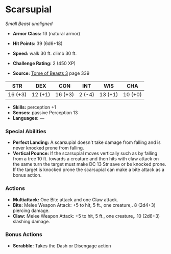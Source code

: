 # Scarsupial

*Small* *Beast* *unaligned*

- **Armor Class:** 13 (natural armor)
- **Hit Points:** 39 (6d6+18)
- **Speed:** walk 30 ft. climb 30 ft.

- **Challenge Rating:** 2 (450 XP)
- **Source:** [Tome of Beasts 3](https://koboldpress.com/kpstore/product/tome-of-beasts-3-for-5th-edition/) page 339

| STR | DEX | CON | INT | WIS | CHA |
| --- | --- | --- | --- | --- | --- |
| 16 (+3) | 12 (+1) | 16 (+3) | 2 (-4) | 13 (+1) | 10 (+0) |

- **Skills:** perception +1
- **Senses:** passive Perception 13
- **Languages:** —

### Special Abilities

- **Perfect Landing:** A scarsupial doesn't take damage from falling and is never knocked prone from falling.
- **Vertical Pounce:** If the scarsupial moves vertically such as by falling from a tree 10 ft. towards a creature and then hits with claw attack on the same turn the target must make DC 13 Str save or be knocked prone. If the target is knocked prone the scarsupial can make a bite attack as a bonus action.

### Actions

- **Multiattack:** One Bite attack and one Claw attack.
- **Bite:** Melee Weapon Attack: +5 to hit, 5 ft., one creature,. 8 (2d4+3) piercing damage.
- **Claw:** Melee Weapon Attack: +5 to hit, 5 ft., one creature,. 10 (2d6+3) slashing damage.

### Bonus Actions

- **Scrabble:** Takes the Dash or Disengage action


